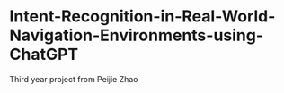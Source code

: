# Intent-Recognition-in-Real-World-Navigation-Environments-using-ChatGPT
Third year project from Peijie Zhao
